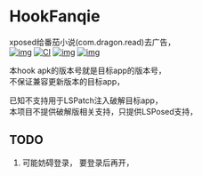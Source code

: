 # HookFanqie

xposed给番茄小说(com.dragon.read)去广告，  
[![img](https://img.shields.io/badge/%E6%9B%B4%E6%96%B0%E6%97%A5%E5%BF%97-ChangeLog-brightgreen)](./ChangeLog.txt)
[![CI](https://github.com/AoEiuV020/HookFanqie/actions/workflows/main.yml/badge.svg)](https://github.com/AoEiuV020/HookFanqie/actions/workflows/main.yml)
[![img](https://img.shields.io/github/v/release/AoEiuV020/HookFanqie.svg?include_prereleases)](https://github.com/AoEiuV020/HookFanqie/releases)
[![img](https://img.shields.io/badge/LSPosed-%E4%BB%93%E5%BA%93-blue)](https://modules.lsposed.org/module/cc.aoeiuv020.hookfanqie)

本hook apk的版本号就是目标app的版本号，  
不保证兼容更新版本的目标app，  

已知不支持用于LSPatch注入破解目标app，  
本项目不提供破解版相关支持，只提供LSPosed支持，  

## TODO
1. 可能妨碍登录， 要登录后再开，

